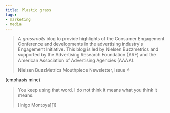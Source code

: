 ```yaml
---
title: Plastic grass
tags:
- marketing
- media
---
```


> A _grassroots_ blog to provide highlights of the Consumer Engagement Conference and developments in the advertising industry's Engagement Initiative. This blog is led by Nielsen Buzzmetrics and supported by the Advertising Research Foundation (ARF) and the American Association of Advertising Agencies (AAAA).
> <footer>Nielsen BuzzMetrics Mouthpiece Newsletter, Issue 4</footer>
(emphasis mine)

> You keep using that word. I do not think it means what you think it means.
> <footer>[Inigo Montoya][1]</footer>

   [1]: http://forsaken-faith.org/inigo/
